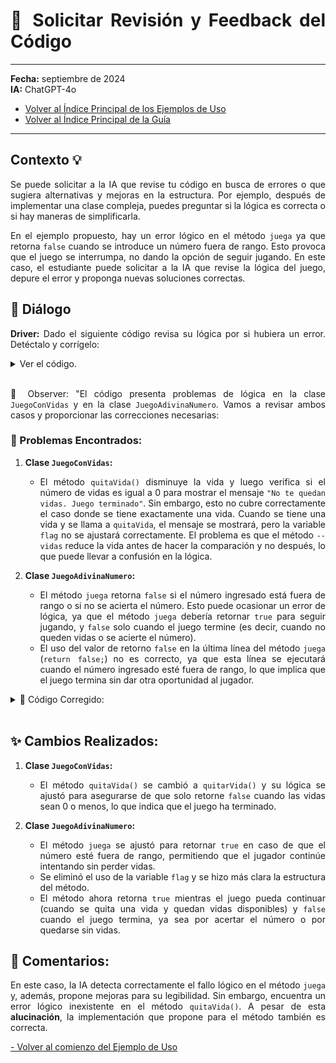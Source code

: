 <div style="text-align: justify;">

# 🤖 Solicitar Revisión y Feedback del Código <a id='comienzo'></a>
---
**Fecha:** septiembre de 2024  
**IA:** ChatGPT-4o

- [Volver al Índice Principal de los Ejemplos de Uso](/Ejemplos-uso/README.md)
- [Volver al Índice Principal de la Guía](/README.md)

---


## Contexto 💡

Se puede solicitar a la IA que revise tu código en busca de errores o que sugiera alternativas y mejoras en la estructura. Por ejemplo, después de implementar una clase compleja, puedes preguntar si la lógica es correcta o si hay maneras de simplificarla. 

En el ejemplo propuesto, hay un error lógico en el método `juega` ya que retorna `false` cuando se introduce un número fuera de rango. Esto provoca que el juego se interrumpa, no dando la opción de seguir jugando. En este caso, el estudiante puede solicitar a la IA que revise la lógica del juego, depure el error y proponga nuevas soluciones correctas.

## 💬 Diálogo

**Driver:** Dado el siguiente código revisa su lógica por si hubiera un error. Detéctalo y corrígelo:

<details><summary>Ver el código.</summary>

```java
public abstract class JuegoConVidas {
    private int vidas;
    private int vidas_iniciales;
    private int record = 0;

    public JuegoConVidas(int v) {
        vidas = v;
        vidas_iniciales = v;
    }

    public boolean quitaVida() {
        boolean flag = true;
        if (--vidas == 0) {
            System.out.println("No te quedan vidas. Juego terminado");
            flag = false;
        } else {
            System.out.println("vidas restantes " + vidas);
        }
        return flag;
    }

    public void reiniciaPartida() {
        vidas = vidas_iniciales;
    }

    public void actualizaRecord() {
        if (vidas == record)
            System.out.println("has alcanzado el record");
        if (vidas > record) {
            record = vidas;
            System.out.println("Nuevo record:" + record);
        }
    }

    public abstract boolean juega(String cad);
}

public class JuegoAdivinaNumero extends JuegoConVidas {
    private int numeroAdivinar;

    public JuegoAdivinaNumero(int v, int adivinar) {
        super(v);
        numeroAdivinar = adivinar;
    }

    public boolean juega(String a) {
        Integer num = (Integer) Integer.parseInt(a);
        boolean flag;
        if ((num >= 0) && (num <= 10))
            flag = true;
        else {
            System.out.println("fuera de rango");
            flag = false;
        }
        if (flag) {
            if (num == numeroAdivinar) {
                System.out.println("Has acertado!!!!, Enhorabuena");
                actualizaRecord();
                return false;
            } else {
                if ((num > numeroAdivinar))
                    System.out.println("más pequeño");
                else
                    System.out.println("más grande");
                return quitaVida();
            }
        }
        return false; // error lógico a detectar
    }
}

public class PracticaJuego {

    public static void main(String[] args) {
        JuegoConVidas j = new JuegoAdivinaNumero(5, 5);
        jugar(j);
    }

    public static void jugar(JuegoConVidas j) {
        String car;
        j.reiniciaPartida();
        do {
            System.out.println("introduce tu respuesta");
            car = MyInput.readString();
        } while (j.juega(car));
    }
}
```

</details>
<br>

🔎 Observer: "El código presenta problemas de lógica en la clase `JuegoConVidas` y en la clase `JuegoAdivinaNumero`. Vamos a revisar ambos casos y proporcionar las correcciones necesarias:

### 🚨 Problemas Encontrados:

1. **Clase `JuegoConVidas`:**
   - El método `quitaVida()` disminuye la vida y luego verifica si el número de vidas es igual a 0 para mostrar el mensaje `"No te quedan vidas. Juego terminado"`. Sin embargo, esto no cubre correctamente el caso donde se tiene exactamente una vida. Cuando se tiene una vida y se llama a `quitaVida`, el mensaje se mostrará, pero la variable `flag` no se ajustará correctamente. El problema es que el método `--vidas` reduce la vida antes de hacer la comparación y no después, lo que puede llevar a confusión en la lógica.

2. **Clase `JuegoAdivinaNumero`:**
   - El método `juega` retorna `false` si el número ingresado está fuera de rango o si no se acierta el número. Esto puede ocasionar un error de lógica, ya que el método `juega` debería retornar `true` para seguir jugando, y `false` solo cuando el juego termine (es decir, cuando no queden vidas o se acierte el número).
   - El uso del valor de retorno `false` en la última línea del método `juega` (`return false;`) no es correcto, ya que esta línea se ejecutará cuando el número ingresado esté fuera de rango, lo que implica que el juego termina sin dar otra oportunidad al jugador.

<details><summary>🔧 Código Corregido:</summary>

```java
// Clase abstracta JuegoConVidas corregida
abstract class JuegoConVidas {
    private int vidas;
    private int vidasIniciales;
    private int record = 0;

    public JuegoConVidas(int vidas) {
        this.vidas = vidas;
        this.vidasIniciales = vidas;
    }

    // Método para quitar una vida y verificar el estado del juego
    public boolean quitarVida() {
        vidas--; // Reducir una vida
        if (vidas <= 0) { // Verificar si no quedan vidas
            System.out.println("No te quedan vidas. Juego terminado");
            return false; // El juego termina
        } else {
            System.out.println("Vidas restantes: " + vidas);
            return true; // Se puede seguir jugando
        }
    }

    public void reiniciarPartida() {
        vidas = vidasIniciales;
    }

    public void actualizarRecord() {
        if (vidas == record) {
            System.out.println("Has alcanzado el récord");
        } else if (vidas > record) {
            record = vidas;
            System.out.println("Nuevo récord: " + record);
        }
    }

    // Método abstracto que se implementará en las subclases
    public abstract boolean jugar(String entrada);
}

// Clase JuegoAdivinaNumero corregida
public class JuegoAdivinaNumero extends JuegoConVidas {
    private int numeroAdivinar;

    public JuegoAdivinaNumero(int vidas, int numeroAdivinar) {
        super(vidas);
        this.numeroAdivinar = numeroAdivinar;
    }

    @Override
    public boolean jugar(String entrada) {
        // Convertir el String a un número entero
        int numero = Integer.parseInt(entrada);
        // Verificar si el número está dentro del rango válido (0-10)
        if (numero < 0 || numero > 10) {
            System.out.println("Fuera de rango. El número debe estar entre 0 y 10.");
            return true; // Continuar jugando sin perder vida
        }
        // Comprobar si el número es el correcto
        if (numero == numeroAdivinar) {
            System.out.println("¡Has acertado! Enhorabuena.");
            actualizarRecord();
            return false; // El juego termina al acertar
        }

        // Ayuda al jugador para encontrar el número correcto
        if (numero > numeroAdivinar) {
            System.out.println("El número es más pequeño");
        } else {
            System.out.println("El número es más grande");
        }
        // Quitar una vida y verificar si el juego continúa o termina
        return quitarVida();
    }
}
```

</details>
<br>

## ✨ Cambios Realizados:

1. **Clase `JuegoConVidas`:**
   - El método `quitaVida()` se cambió a `quitarVida()` y su lógica se ajustó para asegurarse de que solo retorne `false` cuando las vidas sean 0 o menos, lo que indica que el juego ha terminado.

2. **Clase `JuegoAdivinaNumero`:**
   - El método `juega` se ajustó para retornar `true` en caso de que el número esté fuera de rango, permitiendo que el jugador continúe intentando sin perder vidas.
   - Se eliminó el uso de la variable `flag` y se hizo más clara la estructura del método.
   - El método ahora retorna `true` mientras el juego pueda continuar (cuando se quita una vida y quedan vidas disponibles) y `false` cuando el juego termina, ya sea por acertar el número o por quedarse sin vidas.

## 💬 Comentarios:

En este caso, la IA detecta correctamente el fallo lógico en el método `juega` y, además, propone mejoras para su legibilidad. Sin embargo, encuentra un error lógico inexistente en el método `quitaVida()`. A pesar de esta **alucinación**, la implementación que propone para el método también es correcta.

[- Volver al comienzo del Ejemplo de Uso](#comienzo)
</div>